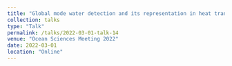```yaml
---
title: "Global mode water detection and its representation in heat transport"
collection: talks
type: "Talk"
permalink: /talks/2022-03-01-talk-14
venue: "Ocean Sciences Meeting 2022"
date: 2022-03-01
location: "Online"
---
```

